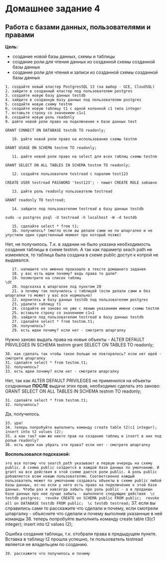 # Домашнее задание 4 #
## Работа с базами данных, пользователями и правами ##

**Цель:**

   + создание новой базы данных, схемы и таблицы
   + создание роли для чтения данных из созданной схемы созданной базы данных
   + создание роли для чтения и записи из созданной схемы созданной базы данных

    1. создайте новый кластер PostgresSQL 13 (на выбор - GCE, CloudSQL)
    2. зайдите в созданный кластер под пользователем postgres
    3. создайте новую базу данных testdb
    4. зайдите в созданную базу данных под пользователем postgres
    5. создайте новую схему testnm
    6. создайте новую таблицу t1 с одной колонкой c1 типа integer
    7. вставьте строку со значением c1=1
    8. создайте новую роль readonly
    9. дайте новой роли право на подключение к базе данных test

    GRANT CONNECT ON DATABASE testdb TO readonly;

       10. дайте новой роли право на использование схемы testnm

    GRANT USAGE ON SCHEMA testnm TO readonly;

       11. дайте новой роли право на select для всех таблиц схемы testnm

    GRANT SELECT ON ALL TABLES IN SCHEMA testnm TO readonly;

       12. создайте пользователя testread с паролем test123

    CREATE USER testread PASSWORD 'test123'; - пишет CREATE ROLE забавно

       13. дайте роль readonly пользователю testread

    GRANT readonly TO testread;

       14. зайдите под пользователем testread в базу данных testdb

    sudo -u postgres psql -U testread -h localhost -W -d testdb
  
       15. сделайте select * from t1;
       16. получилось? (могло если вы делали сами не по шпаргалке и не упустили один существенный момент про который позже)

Нет, не получилось. Т.к. в задании не было указана необходимость создания таблицы в схеме testnm. А так как параметр seach path не изменялся, то таблица была создана в схеме public доступ к котрой не выдавался.

       17. напишите что именно произошло в тексте домашнего задания
       18. у вас есть идеи почему? ведь права то дали?
       19. посмотрите на список таблиц
    \dt
       20. подсказка в шпаргалке под пунктом 20
       21. а почему так получилось с таблицей (если делали сами и без шпаргалки то может у вас все нормально)
       22. вернитесь в базу данных testdb под пользователем postgres
       23. удалите таблицу t1
       24. создайте ее заново но уже с явным указанием имени схемы testnm
       25. вставьте строку со значением c1=1
       26. зайдите под пользователем testread в базу данных testdb
       27. сделайте select * from testnm.t1;
       28. получилось?
       29. есть идеи почему? если нет - смотрите шпаргалку

Нужно заново выдать права на новые объекты - ALTER DEFAULT PRIVILEGES IN SCHEMA testnm grant SELECT ON TABLES TO readonly;

    30. как сделать так чтобы такое больше не повторялось? если нет идей - смотрите шпаргалку
    31. сделайте select * from testnm.t1;
    32. получилось?
    33. есть идеи почему? если нет - смотрите шпаргалку

Нет, так как ALTER DEFAULT PRIVILEGES не применился на объекты созднанные **ПОСЛЕ** выдачи этих прав, необходимо сделать это заново: GRANT SELECT ON ALL TABLES IN SCHEMA testnm TO readonly;

    31. сделайте select * from testnm.t1;
    32. получилось?

Да, получилось.

    33. ура!
    34. теперь попробуйте выполнить команду create table t2(c1 integer); insert into t2 values (2);
    35. а как так? нам же никто прав на создание таблиц и insert в них под ролью readonly?
    36. есть идеи как убрать эти права? если нет - смотрите шпаргалку
**Воспользовался подсказкой:**
 
`это все потому что search_path указывает в первую очередь на схему public. А схема public создается в каждой базе данных по умолчанию. И grant на все действия в этой схеме дается роли public. А роль public добавляется всем новым пользователям. Соответсвенно каждый пользователь может по умолчанию создавать объекты в схеме public любой базы данных, ес-но если у него есть право на подключение к этой базе данных. Чтобы раз и навсегда забыть про роль public - а в продакшн базе данных про нее лучше забыть - выполните следующие действия 
\c testdb postgres; 
revoke CREATE on SCHEMA public FROM public; 
revoke all on DATABASE testdb FROM public; 
\c testdb testread;`
    37. если вы справились сами то расскажите что сделали и почему, если смотрели шпаргалку - объясните что сделали и почему выполнив указанные в ней команды
    38. теперь попробуйте выполнить команду create table t3(c1 integer); insert into t2 values (2);

Ошибка создания таблицы, т.к. отобрали права в предыдущем пункте. Вставка в таблицу t2 прошла успешно, тк пользователь testread является ее владельцем по созданию.

    39. расскажите что получилось и почему 